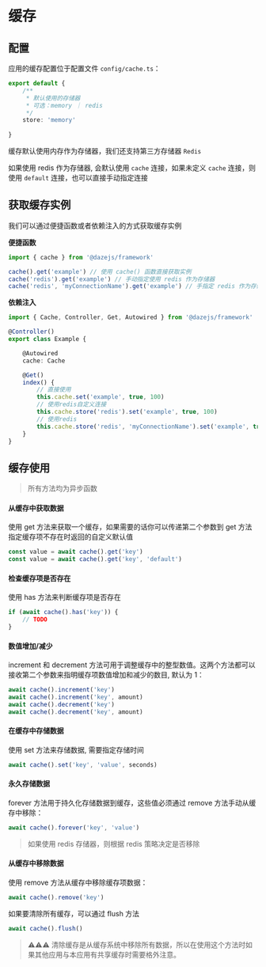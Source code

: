 # 缓存

## 配置

应用的缓存配置位于配置文件 `config/cache.ts`：

```ts
export default {
    /**
     * 默认使用的存储器
     * 可选：memory ｜ redis
     */
    store: 'memory'
    
}
```

缓存默认使用内存作为存储器，我们还支持第三方存储器 `Redis`

如果使用 redis 作为存储器, 会默认使用 `cache` 连接，如果未定义 `cache` 连接，则使用 `default` 连接，也可以直接手动指定连接

## 获取缓存实例

我们可以通过便捷函数或者依赖注入的方式获取缓存实例

**便捷函数**

```ts
import { cache } from '@dazejs/framework'

cache().get('example') // 使用 cache() 函数直接获取实例
cache('redis').get('example') // 手动指定使用 redis 作为存储器
cache('redis', 'myConnectionName').get('example') // 手指定 redis 作为存储器并指定自定义的 redis 连接
```

**依赖注入**


```ts
import { Cache, Controller, Get, Autowired } from '@dazejs/framework'

@Controller()
export class Example {

    @Autowired
    cache: Cache

    @Get()
    index() {
        // 直接使用
        this.cache.set('example', true, 100)
        // 使用redis自定义连接
        this.cache.store('redis').set('example', true, 100)
        // 使用redis
        this.cache.store('redis', 'myConnectionName').set('example', true, 100)
    }
}

```

## 缓存使用

> 所有方法均为异步函数

#### 从缓存中获取数据

使用 get 方法来获取一个缓存，如果需要的话你可以传递第二个参数到 get 方法指定缓存项不存在时返回的自定义默认值

```ts
const value = await cache().get('key')
const value = await cache().get('key', 'default')
```

#### 检查缓存项是否存在

使用 has 方法来判断缓存项是否存在

```ts
if (await cache().has('key')) {
    // TODO
}
```

#### 数值增加/减少

increment 和 decrement 方法可用于调整缓存中的整型数值。这两个方法都可以接收第二个参数来指明缓存项数值增加和减少的数目, 默认为 1：

```ts
await cache().increment('key')
await cache().increment('key', amount)
await cache().decrement('key')
await cache().decrement('key', amount)
```

#### 在缓存中存储数据

使用 set 方法来存储数据, 需要指定存储时间

```ts
await cache().set('key', 'value', seconds)
```

#### 永久存储数据

forever 方法用于持久化存储数据到缓存，这些值必须通过 remove 方法手动从缓存中移除：

```ts
await cache().forever('key', 'value')
```
> 如果使用 redis 存储器，则根据 redis 策略决定是否移除

#### 从缓存中移除数据

使用 remove 方法从缓存中移除缓存项数据：

```ts
await cache().remove('key')
```

如果要清除所有缓存，可以通过 flush 方法
```ts
await cache().flush()
```
> ⚠️⚠️⚠️ 清除缓存是从缓存系统中移除所有数据，所以在使用这个方法时如果其他应用与本应用有共享缓存时需要格外注意。
